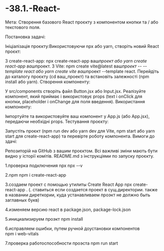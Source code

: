 # -38.1.-React-

Мета: Створення базового React проєкту з компонентом кнопки та / або текстового поля.

Постановка задачі:

Ініціалізація проєкту:Використовуючи npx або yarn, створіть новий React проєкт:

З create-react-app: npx create-react-app ваш*проект або yarn create react-app ваш*проект.
З Vite: npm create vite@latest ваш*проект -- --template react або yarn create vite ваш*проект --template react.
Перейдіть до каталогу проєкту (cd ваш_проект) та встановіть залежності (npm install або yarn).
Створення компоненту:

У src/components створіть файл Button.jsx або Input.jsx.
Реалізуйте компонент, який приймає і використовує props (text і onClick для кнопки, placeholder і onChange для поля введення).
Використання компоненту:

Імпортуйте та використовуйте ваш компонент у App.js (або App.jsx), передаючи необхідні props.
Тестування проєкту:

Запустіть проєкт (npm run dev або yarn dev для Vite, npm start або yarn start для create-react-app) та перевірте роботу компонента.
Вимоги до здачі:

Репозиторій на GitHub з вашим проєктом.
Всі важливі зміни мають бути видно у історії комітів.
README.md з інструкціями по запуску проєкту.

1.проверка подключения npx
npx --v

2.npm npm i create-react-app

3.создаем проект с помощью утилиты Create React App
npx create-react-app . (. ставиться если создается проект в сущ.директории. также в названии диреткории, куда устанавливаем проэкт не должно быть заглавных букв)

4.изменяем версию react в package.json, package-lock.json

5.инициализируем проэкт 
npm install

6.исправляем ошибки, путем ручной доустановки компонентов  
npm i web-vitals

7.проверка работоспособности проэста
npm run start

